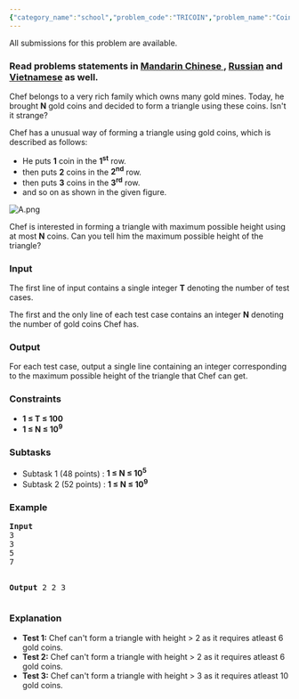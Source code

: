 ```yaml
---
{"category_name":"school","problem_code":"TRICOIN","problem_name":"Coins And Triangle","languages_supported":{"0":"ADA","1":"ASM","2":"BASH","3":"BF","4":"C","5":"C99 strict","6":"CAML","7":"CLOJ","8":"CLPS","9":"CPP 4.3.2","10":"CPP 4.9.2","11":"CPP14","12":"CS2","13":"D","14":"ERL","15":"FORT","16":"FS","17":"GO","18":"HASK","19":"ICK","20":"ICON","21":"JAVA","22":"JS","23":"LISP clisp","24":"LISP sbcl","25":"LUA","26":"NEM","27":"NICE","28":"NODEJS","29":"PAS fpc","30":"PAS gpc","31":"PERL","32":"PERL6","33":"PHP","34":"PIKE","35":"PRLG","36":"PYPY","37":"PYTH","38":"PYTH 3.4","39":"RUBY","40":"SCALA","41":"SCM chicken","42":"SCM guile","43":"SCM qobi","44":"ST","45":"TCL","46":"TEXT","47":"WSPC"},"max_timelimit":1,"source_sizelimit":50000,"problem_author":"ma5termind","problem_tester":"xcwgf666","date_added":"19-04-2016","tags":{"0":"binary","1":"cakewalk","2":"implementation","3":"ltime35","4":"ma5termind","5":"mathematics","6":"sqrt"},"editorial_url":"http://discuss.codechef.com/problems/TRICOIN","time":{"view_start_date":1462036200,"submit_start_date":1462036200,"visible_start_date":1462036200,"end_date":1735669800},"layout":"problem"}
---
```

<span class="solution-visible-txt">All submissions for this problem are available.</span><h3> Read problems statements in <a target="_blank" href="http://www.codechef.com/download/translated/LTIME35/mandarin/TRICOIN.pdf">Mandarin Chinese </a>, <a target="_blank" href="http://www.codechef.com/download/translated/LTIME35/russian/TRICOIN.pdf">Russian</a> and <a target="_blank" href="http://www.codechef.com/download/translated/LTIME35/vietnamese/TRICOIN.pdf">Vietnamese</a> as well.</h3>

<p>Chef belongs to a very rich family which owns many gold mines. Today, he brought <b>N</b> gold coins and decided to form a triangle using these coins. Isn't it strange?</p>

<p>Chef has a unusual way of forming a triangle using gold coins, which is described as follows:</p>
<ul>
<li>He puts <b>1</b> coin in the <b>1<sup>st</sup></b> row.</li>
<li>then puts <b>2</b> coins in the <b>2<sup>nd</sup></b> row.</li>
<li>then puts <b>3</b> coins in the <b>3<sup>rd</sup></b> row.</li>
<li> and so on as shown in the given figure.</li>
</ul>

<img src="https://s3.amazonaws.com/hr-challenge-images/15909/1461147954-8b9f4b7d27-A.png" title="A.png" />

<p>Chef is interested in forming a triangle with maximum possible height using at most <b>N</b> coins. Can you tell him the maximum possible height of the triangle?</p>

<h3>Input</h3>
<p>The first line of input contains a single integer <b>T</b> denoting the number of test cases. </p>
<p>The first and the only line of each test case contains an integer <b>N</b> denoting the number of gold coins Chef has.</p>

<h3>Output</h3>
<p>For each test case, output a single line containing an integer corresponding to the maximum possible height of the triangle that Chef can get.</p>

<h3>Constraints</h3>
<ul>
<li><b>1 ≤ T ≤ 100</b></li>
<li><b>1 ≤ N ≤ 10<sup>9</sup></b></li>
</ul>

<h3>Subtasks</h3>
<ul>
<li>Subtask 1 (48 points) : <b>1 ≤ N ≤ 10<sup>5</sup></li></b>
<li>Subtask 2 (52 points) : <b>1 ≤ N ≤ 10<sup>9</sup></li></b>
</ul>

<h3>Example</h3>
<pre>
<b>Input</b>
<tt>3
3
5
7</tt>

<b>Output</b>
<tt>2
2
3</tt>
</pre>

<h3>Explanation</h3>
<ul>
<li><b>Test 1:</b> Chef can't form a triangle with height > 2 as it requires atleast 6 gold coins.</li>
<li><b>Test 2:</b> Chef can't form a triangle with height > 2 as it requires atleast 6 gold coins.</li>
<li><b>Test 3:</b> Chef can't form a triangle with height > 3 as it requires atleast 10 gold coins.</li>
</ul>
